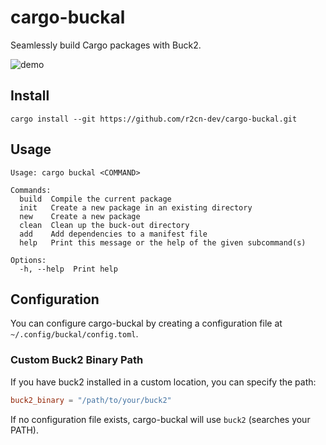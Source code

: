 # cargo-buckal

Seamlessly build Cargo packages with Buck2.

![demo](docs/demo.gif)

## Install

```
cargo install --git https://github.com/r2cn-dev/cargo-buckal.git
```

## Usage

```
Usage: cargo buckal <COMMAND>

Commands:
  build  Compile the current package
  init   Create a new package in an existing directory
  new    Create a new package
  clean  Clean up the buck-out directory
  add    Add dependencies to a manifest file
  help   Print this message or the help of the given subcommand(s)

Options:
  -h, --help  Print help
```

## Configuration

You can configure cargo-buckal by creating a configuration file at `~/.config/buckal/config.toml`.

### Custom Buck2 Binary Path

If you have buck2 installed in a custom location, you can specify the path:

```toml
buck2_binary = "/path/to/your/buck2"
```

If no configuration file exists, cargo-buckal will use `buck2` (searches your PATH).
